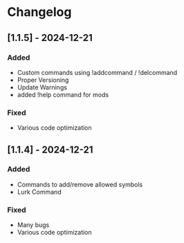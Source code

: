 # Changelog

## [1.1.5] - 2024-12-21
### Added
- Custom commands using !addcommand / !delcommand
- Proper Versioning
- Update Warnings
- added !help command for mods

### Fixed
- Various code optimization

## [1.1.4] - 2024-12-21
### Added
- Commands to add/remove allowed symbols
- Lurk Command

### Fixed
- Many bugs
- Various code optimization

